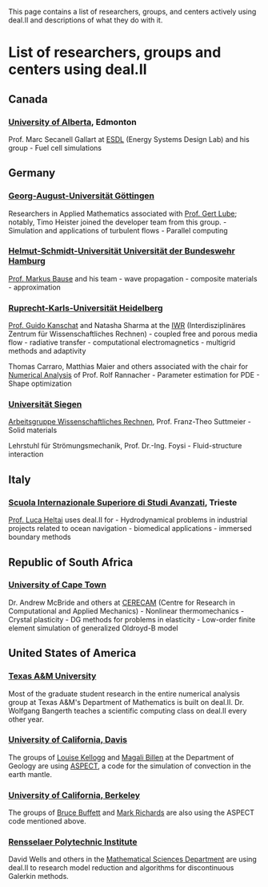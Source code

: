 This page contains a list of researchers, groups, and centers actively using
deal.II and descriptions of what they do with it.

# List of researchers, groups and centers using deal.II

## Canada

### [University of Alberta](http://www.ualberta.ca), Edmonton
  Prof. Marc Secanell Gallart at [ESDL](http://www.mece.ualberta.ca/groups/energysystemsdesign/) (Energy Systems Design Lab) and his group
    - Fuel cell simulations



## Germany

### [Georg-August-Universität Göttingen](http://www.uni-goettingen.de/)

  Researchers in Applied Mathematics associated with [Prof. Gert Lube](http://www.num.math.uni-goettingen.de/lube/); notably, Timo Heister joined the developer team from this group.
    - Simulation and applications of turbulent flows
    - Parallel computing

### [Helmut-Schmidt-Universität Universität der Bundeswehr Hamburg](http://www.hsu-hh.de/)

  [Prof. Markus Bause](http://www.hsu-hh.de/mb-mathe/index_8Nk2UtXjFq8mxHBX.html) and his team
    - wave propagation
    - composite materials
    - approximation

### [Ruprecht-Karls-Universität Heidelberg](http://www.uni-heidelberg.de/)

  [Prof. Guido Kanschat](http://www.iwr.uni-heidelberg.de/groups/MathSim) and Natasha Sharma at the [IWR](http://www,iwr.uni-heidelberg.de) (Interdisziplinäres Zentrum für Wissenschaftliches Rechnen)
    - coupled free and porous media flow
    - radiative transfer
    - computational electromagnetics
    - multigrid methods and adaptivity

   Thomas Carraro, Matthias Maier and others associated with the chair for [Numerical Analysis](http://numerik.uni-hd.de/) of Prof. Rolf Rannacher
    - Parameter estimation for PDE
    - Shape optimization

### [Universität Siegen](http://www.uni-siegen.de/start/)
  [Arbeitsgruppe Wissenschaftliches Rechnen](http://www.uni-siegen.de/fb6/wir/index.html), Prof. Franz-Theo Suttmeier
    - Solid materials

  Lehrstuhl für Strömungsmechanik, Prof. Dr.-Ing. Foysi
    - Fluid-structure interaction



## Italy

### [Scuola Internazionale Superiore di Studi Avanzati](http://www.sissa.it), Trieste

  [Prof. Luca Heltai](http://people.sissa.it/~heltai/) uses deal.II for
    - Hydrodynamical problems in industrial projects related to ocean navigation
    - biomedical applications
    - immersed boundary methods



## Republic of South Africa

### [University of Cape Town](http://www.uct.ac.za/)
  Dr. Andrew McBride and others at [CERECAM](http://www.cerecam.uct.ac.za/) (Centre for Research in Computational and Applied Mechanics)
    - Nonlinear thermomechanics
    - Crystal plasticity
    - DG methods for problems in elasticity
    - Low-order finite element simulation of generalized Oldroyd-B model



## United States of America

### [Texas A&M University](http://www.math.tamu.edu/research/numerical_analysis/)

  Most of the graduate student research in the entire numerical analysis group at Texas A&M's Department of Mathematics is built on deal.II. Dr. Wolfgang Bangerth teaches a scientific computing class on deal.II every other year.

### [University of California, Davis](https://www.geology.ucdavis.edu/)

  The groups of [Louise Kellogg](http://mygeologypage.ucdavis.edu/kellogg/) and [Magali Billen](http://mygeologypage.ucdavis.edu/billen/) at the Department of Geology are using [ASPECT](http://www.dealii.org/aspect), a code for the simulation of convection in the earth mantle.

### [University of California, Berkeley](http://eps.berkeley.edu/people/faculty.php)

  The groups of [Bruce Buffett](http://eps.berkeley.edu/development/view_person.php?uid=326008) and [Mark Richards](http://eps.berkeley.edu/development/view_person.php?uid=7517) are also using the ASPECT code mentioned above.


### [Rensselaer Polytechnic Institute](http://www.rpi.edu/)

  David Wells and others in the
  [Mathematical Sciences Department](http://www.rpi.edu/dept/math/) are using
  deal.II to research model reduction and algorithms for discontinuous Galerkin
  methods.
